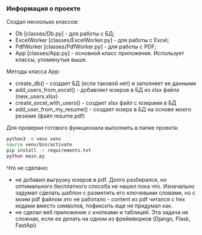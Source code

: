 ### Информация о проекте

Создал несколько классов:
* Db [classes/Db.py] - для работы с БД;
* ExcelWorker [classes/ExcelWorker.py] - для работы с Excel;
* PdfWorker [classes/PdfWorker.py] - для работы с PDF;
* App [classes/App.py] -  основной класс приложения. Использует классы, упомянутые выше.

Методы класса App:
* create_db() - создает БД (если таковой нет) и заполняет ее данными
* add_users_from_excel() - добавляет юзеров в БД из xlsx файла (new_users.xlsx)
* create_excel_with_users() - создает xlsx файл с юзерами в БД
* add_user_from_my_resume() - создает юзера в БД на основе моего резюме (файл resume.pdf)

Для проверки готового функционала выполнить в папке проекта:
```bash
python3 -m venv venv
source venv/bin/activate
pip install -r requirements.txt
python main.py
```

Что не сделано:
* не добавил выгрузку юзеров в pdf. Долго разбирался, но оптимального бесплатного способа не нашел пока что. Изначально задумал сделать шаблон с разметить его ключевыми словами, но с моим pdf файлом это не работало - content из pdf читался с hex кодами вместо символов, пофиксить еще не придумал как.
* не сделал веб приложение с кнопками и таблицей. Эта задача не сложная, если ее делать на одном из фреймворков (Django, Flask, FastApi)



